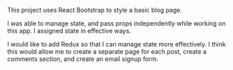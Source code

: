 This project uses React Bootstrap to style a basic blog page.

I was able to manage state, and pass props independently while working on this app. I assigned state in effective ways.

I would like to add Redux so that I can manage state more effectively. I think this would allow me to create a separate page for each post, create a comments section, and create an email signup form.